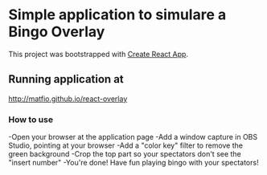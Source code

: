 # Simple application to simulare a Bingo Overlay

This project was bootstrapped with [Create React App](https://github.com/facebook/create-react-app).

## Running application at

http://matfio.github.io/react-overlay

### How to use

-Open your browser at the application page
-Add a window capture in OBS Studio, pointing at your browser
-Add a "color key" filter to remove the green background
-Crop the top part so your spectators don't see the "insert number"
-You're done! Have fun playing bingo with your spectators!
